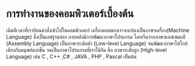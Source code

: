 # การทำงานของคอมพิวเตอร์เบื้องต้น

เดิมทีเวลาที่เราป้อนคำสั่งเข้าไปในคอมพิวเตอร์ เครื่องคอมของเราจะแปลงเป็นภาษาเครื่อง(Machine Language) ซึ่งเป็นเลขฐานสอง ภายหลังมีการพัฒนาภาษาโปรแกรม โดยเริ่มจากภาษาแอสเซมบลี (Assembly Language) เป็นภาษาระดับต่ำ (Low-level Language) จนพัฒนาภาษาให้ใกล้เคียงกับมนุษย์มากขี้น จนเป็นภาษาโปรแกรมที่เราใช้กัน คือ ภาษาระดับสูง (High-level Language) เช่น C , C++ ,C# , JAVA , PHP , Pascal เป็นต้น
